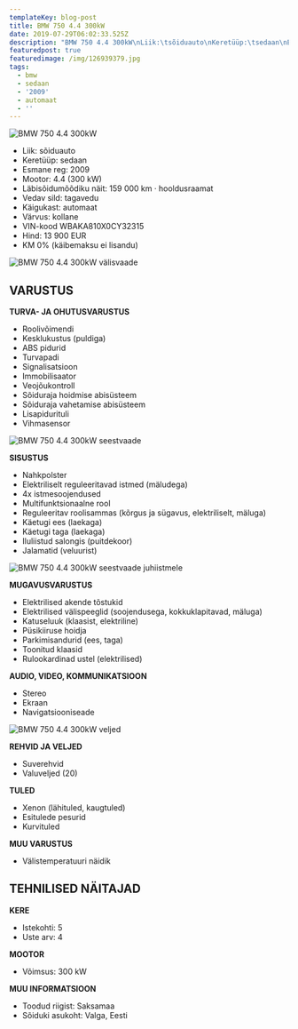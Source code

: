 ```yaml
---
templateKey: blog-post
title: BMW 750 4.4 300kW
date: 2019-07-29T06:02:33.525Z
description: "BMW 750 4.4 300kW\nLiik:\tsõiduauto\nKeretüüp:\tsedaan\nEsmane reg:\t2009\nMootor:\t4.4 (300 kW)\nLäbisõidumõõdiku näit:\t159 000 km · hooldusraamat\nVedav sild:\ttagavedu\nKäigukast:\tautomaat\nVärvus:\tkollane\nVIN-kood\tWBAKA810X0CY32315\nHind:\t13 900 EUR\nKM 0% (käibemaksu ei lisandu)"
featuredpost: true
featuredimage: /img/126939379.jpg
tags:
  - bmw
  - sedaan
  - '2009'
  - automaat
  - ''
---
```

![BMW 750 4.4 300kW](/img/126939387.jpg "BMW 750 4.4 300kW")

* Liik:	sõiduauto
* Keretüüp:	sedaan
* Esmane reg:	2009
* Mootor:	4.4 (300 kW)
* Läbisõidumõõdiku näit:	159 000 km · hooldusraamat
* Vedav sild:	tagavedu
* Käigukast:	automaat
* Värvus:	kollane
* VIN-kood	WBAKA810X0CY32315
* Hind:	13 900 EUR
* KM 0% (käibemaksu ei lisandu)

![BMW 750 4.4 300kW välisvaade](/img/126939395.jpg "BMW 750 4.4 300kW välisvaade")

## VARUSTUS

**TURVA- JA OHUTUSVARUSTUS**

* Roolivõimendi
* Kesklukustus (puldiga)
* ABS pidurid
* Turvapadi
* Signalisatsioon
* Immobilisaator
* Veojõukontroll
* Sõiduraja hoidmise abisüsteem
* Sõiduraja vahetamise abisüsteem
* Lisapidurituli
* Vihmasensor

![BMW 750 4.4 300kW seestvaade](/img/126939407.jpg "BMW 750 4.4 300kW seestvaade")




**SISUSTUS**

* Nahkpolster
* Elektriliselt reguleeritavad istmed (mäludega)
* 4x istmesoojendused
* Multifunktsionaalne rool
* Reguleeritav roolisammas (kõrgus ja sügavus, elektriliselt, mäluga)
* Käetugi ees (laekaga)
* Käetugi taga (laekaga)
* Iluliistud salongis (puitdekoor)
* Jalamatid (veluurist)

![BMW 750 4.4 300kW seestvaade juhiistmele](/img/126939511.jpg "BMW 750 4.4 300kW juhiistmele")

**MUGAVUSVARUSTUS**

* Elektrilised akende tõstukid
* Elektrilised välispeeglid (soojendusega, kokkuklapitavad, mäluga)
* Katuseluuk (klaasist, elektriline)
* Püsikiiruse hoidja
* Parkimisandurid (ees, taga)
* Toonitud klaasid
* Rulookardinad ustel (elektrilised)

**AUDIO, VIDEO, KOMMUNIKATSIOON**

* Stereo
* Ekraan
* Navigatsiooniseade

![BMW 750 4.4 300kW veljed](/img/126939457.jpg "BMW 750 4.4 300kW veljed")

**REHVID JA VELJED**

* Suverehvid
* Valuveljed (20)

**TULED**

* Xenon (lähituled, kaugtuled)
* Esitulede pesurid
* Kurvituled

**MUU VARUSTUS**

* Välistemperatuuri näidik

## TEHNILISED NÄITAJAD

**KERE**

* Istekohti:	5
* Uste arv:	4

**MOOTOR**

* Võimsus:	300 kW

**MUU INFORMATSIOON**

* Toodud riigist: Saksamaa
* Sõiduki asukoht: Valga, Eesti
